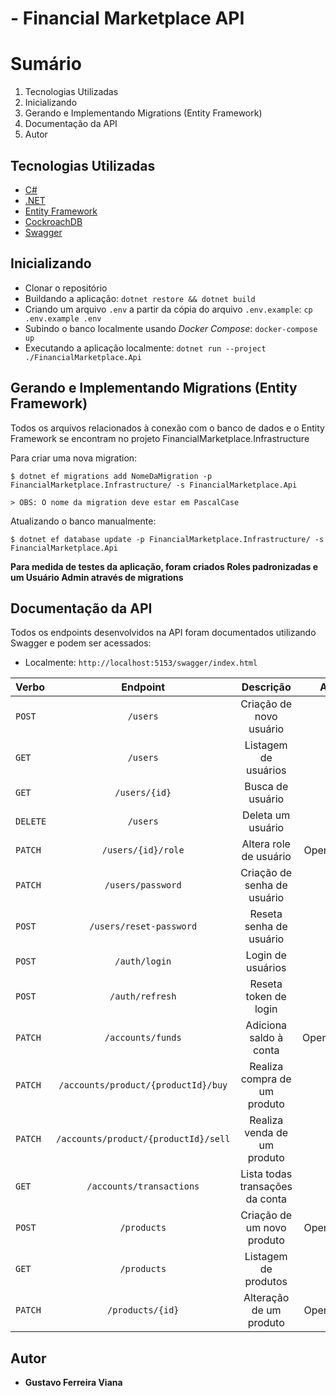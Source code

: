 

# - Financial Marketplace API

# Sumário

1. Tecnologias Utilizadas
2. Inicializando
3. Gerando e Implementando Migrations (Entity Framework)
4. Documentação da API
5. Autor

## Tecnologias Utilizadas

- [C#](https://dotnet.microsoft.com/pt-br/languages/csharp)
- [.NET](https://dotnet.microsoft.com/pt-br/)
- [Entity Framework](https://learn.microsoft.com/pt-br/ef/)
- [CockroachDB](https://www.cockroachlabs.com/)
- [Swagger](https://swagger.io/)

## Inicializando

- Clonar o repositório
- Buildando a aplicação: `dotnet restore && dotnet build`
- Criando um arquivo `.env` a partir da cópia do arquivo `.env.example`: `cp .env.example .env`
- Subindo o banco localmente usando _Docker Compose_: `docker-compose up`
- Executando a aplicação localmente: `dotnet run --project ./FinancialMarketplace.Api`

## Gerando e Implementando Migrations (Entity Framework)

Todos os arquivos relacionados à conexão com o banco de dados e o Entity Framework se encontram no projeto FinancialMarketplace.Infrastructure

Para criar uma nova migration:

```
$ dotnet ef migrations add NomeDaMigration -p FinancialMarketplace.Infrastructure/ -s FinancialMarketplace.Api

> OBS: O nome da migration deve estar em PascalCase

```

Atualizando o banco manualmente:

```
$ dotnet ef database update -p FinancialMarketplace.Infrastructure/ -s FinancialMarketplace.Api

```

**Para medida de testes da aplicação, foram criados Roles padronizadas e um Usuário Admin através de migrations**

## Documentação da API

Todos os endpoints desenvolvidos na API foram documentados utilizando Swagger e podem ser acessados:

- Localmente: `http://localhost:5153/swagger/index.html`

|  Verbo   |                    Endpoint                     |                 Descrição                  |     Acessível à:      |
| :------- | :---------------------------------------------: | :----------------------------------------: | :-------------------: |
| `POST`   |                  `/users`              |              Criação de novo usuário                |          -            |
| `GET`    |                  `/users`              |              Listagem de usuários                   |       Usuários        |
| `GET`    |                 `/users/{id}`          |                 Busca de usuário                    |       Usuários        |
| `DELETE` |                  `/users`              |                Deleta um usuário                    |       Usuários        |
| `PATCH`  |              `/users/{id}/role`        |              Altera role de usuário                 |    Operacional/Admin  |
| `PATCH`  |              `/users/password`         |               Criação de senha de usuário           |          -            |
| `POST`   |            `/users/reset-password`     |                Reseta senha de usuário              |          -            |
| `POST`   |                `/auth/login`           |                  Login de usuários                  |          -            |
| `POST`   |                `/auth/refresh`         |                  Reseta token de login              |          -            |
| `PATCH`  |             `/accounts/funds`          |               Adiciona saldo à conta                |   Operacional/Cliente |
| `PATCH`  |   `/accounts/product/{productId}/buy`  |            Realiza compra de um produto             |        Cliente        |
| `PATCH`  |   `/accounts/product/{productId}/sell` |            Realiza venda de um produto              |        Cliente        |
| `GET`    |           `/accounts/transactions`     |            Lista todas transações da conta          |        Cliente        |
| `POST`   |                 `/products`            |               Criação de um novo produto            |    Operacional/Admin  |
| `GET`    |                 `/products`            |                 Listagem de produtos                |       Usuários        |
| `PATCH`  |               `/products/{id}`         |                Alteração de um produto              |    Operacional/Admin  |

## Autor

- **Gustavo Ferreira Viana**